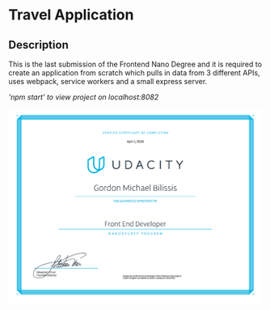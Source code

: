 <h1>Travel Application</h1>

<h2>Description</h2>
This is the last submission of the Frontend Nano Degree and it is required to create an application from scratch which pulls in data from 3 different APIs, uses webpack, service workers and a small express server. 

<em>'npm start' to view project on localhost:8082</em>

<img src="certificate_web_developer.png" width="500px;" />
